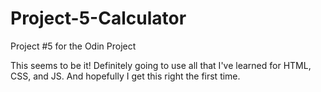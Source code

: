 # Project-5-Calculator

Project #5 for the Odin Project

This seems to be it! Definitely going to use all that I've learned for HTML, CSS, and JS. And hopefully I get this right the first time.